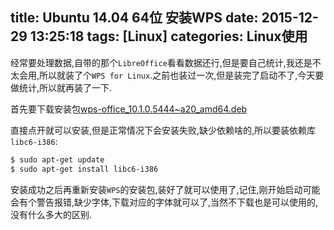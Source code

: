 title: Ubuntu 14.04 64位 安装WPS
date: 2015-12-29 13:25:18
tags: [Linux]
categories: Linux使用
---
经常要处理数据,自带的那个`LibreOffice`看看数据还行,但是要自己统计,我还是不太会用,所以就装了个`WPS for Linux`.之前也装过一次,但是装完了启动不了,今天要做统计,所以就再装了一下.

首先要下载安装包[wps-office_10.1.0.5444~a20_amd64.deb](http://kdl.cc.ksosoft.com/wps-community/download/a20/wps-office_10.1.0.5444~a20_amd64.deb)

直接点开就可以安装,但是正常情况下会安装失败,缺少依赖啥的,所以要装依赖库`libc6-i386`:
```bash
$ sudo apt-get update
$ sudo apt-get install libc6-i386
```

安装成功之后再重新安装`WPS`的安装包,装好了就可以使用了,记住,刚开始启动可能会有个警告报错,缺少字体,下载对应的字体就可以了,当然不下载也是可以使用的,没有什么多大的区别.
